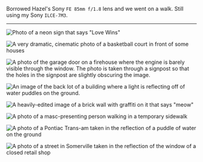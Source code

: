 Borrowed Hazel's Sony `FE 85mm f/1.8` lens and we went on a walk. Still using my Sony `ILCE-7M3`.

---

![Photo of a neon sign that says "Love Wins"](2023-12-27/DSC01176.jpg)

![A very dramatic, cinematic photo of a basketball court in front of some houses](2023-12-27/DSC01154.jpg)

![A photo of the garage door on a firehouse where the engine is barely visible through the window. The photo is taken through a signpost so that the holes in the signpost are slightly obscuring the image.](2023-12-27/DSC01188.jpg)

![An image of the back lot of a building where a light is reflecting off of water puddles on the ground.](2023-12-27/DSC01135.jpg)

![A heavily-edited image of a brick wall with graffiti on it that says "meow"](2023-12-27/DSC01151.jpg)

![A photo of a masc-presenting person walking in a temporary sidewalk](2023-12-27/DSC01082.jpg)

![A photo of a Pontiac Trans-am taken in the reflection of a puddle of water on the ground](2023-12-27/DSC01087.jpg)

![A photo of a street in Somerville taken in the reflection of the window of a closed retail shop](2023-12-27/DSC01116.jpg)

